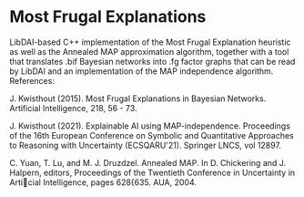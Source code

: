 # Most Frugal Explanations

LibDAI-based C++ implementation of the Most Frugal Explanation heuristic as well as the Annealed MAP approximation algorithm, together with a tool that translates .bif Bayesian networks into .fg factor graphs that can be read by LibDAI and an implementation of the MAP independence algorithm. References:

J. Kwisthout (2015). Most Frugal Explanations in Bayesian Networks. Artificial Intelligence, 218, 56 - 73. 

J. Kwisthout (2021). Explainable AI using MAP-independence. Proceedings of the 16th European Conference on Symbolic and Quantitative Approaches to Reasoning with Uncertainty (ECSQARU'21). Springer LNCS, vol 12897.

C. Yuan, T. Lu, and M. J. Druzdzel. Annealed MAP. In D. Chickering and J. Halpern,
editors, Proceedings of the Twentieth Conference in Uncertainty in Articial Intelligence,
pages 628{635. AUA, 2004.
